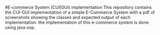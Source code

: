 #E-commerce System (CUI|GUI) implementation
This repository contains the CUI-GUI implementation of a simple E-Commerce System 
with a pdf of screenshots showing the classes and expected output of each implementation.
the implementation of this e-commerce system is done using java oop.